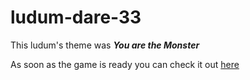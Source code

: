 # ludum-dare-33

This ludum's theme was ***You are the Monster***

As soon as the game is ready you can check it out [here](https://guidoarnone.github.io/ludum-dare-33)
